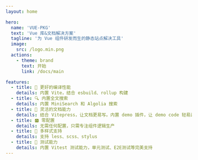 ```yaml
---
layout: home

hero:
  name: 'VUE-PKG'
  text: 'Vue 库&文档解决方案'
  tagline: '为 Vue 组件研发而生的静态站点解决工具'
  image:
    src: /logo.min.png
  actions:
    - theme: brand
      text: 开始
      link: /docs/main

features:
  - title: 🚀 更好的编译性能
    details: 内置 Vite，结合 esbuild、rollup 构建
  - title: 🔍 内置全文搜索
    details: 内置 MiniSearch 和 Algolia 搜索
  - title: 📃 灵活的文档能力
    details: 结合 Vitepress，让文档更易写。内置 demo 插件，让 demo code 轻易运行在 markdown 中
  - title: 🅾️ 零配置
    details: 无需任何配置，只需专注组件逻辑生产
  - title: 🎨 多样式支持
    details: 支持 less、scss、stylus
  - title: 🧪 测试能力
    details: 内置 Vitest 测试能力，单元测试、E2E测试等完美支持
---
```


<Home />

<script setup>
  import Home from './src/Home.vue'
</script>

<style>
:root {
  --vp-home-hero-name-color: transparent;
  --vp-home-hero-name-background: -webkit-linear-gradient(-120deg, #41b883 30%, #ff213c);
 
  --vp-home-hero-image-background-image: linear-gradient(45deg, red , green 50%);
  --vp-home-hero-image-filter: blur(44px);
}

@media (min-width: 640px) {
  :root {
    --vp-home-hero-image-filter: blur(56px);
  }
}

@media (min-width: 960px) {
  :root {
    --vp-home-hero-image-filter: blur(68px);
  }
}

@keyframes blurAnimation {
  0% {
    filter: blur(50px);
  }
  50% {
    filter: blur(75px);
  }
  100% {
    filter: blur(50px);
  }
}

.image-bg{
  animation: blurAnimation 4s infinite;
}
</style>
